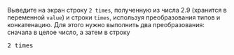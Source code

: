 
Выведите на экран строку `2 times`, полученную из числа 2.9 (хранится в переменной `value`) и строки `times`, используя преобразования типов и конкатенацию. Для этого нужно выполнить два преобразования: сначала в целое число, а затем в строку

<pre class='hexlet-basics-output'>
2 times
</pre>
